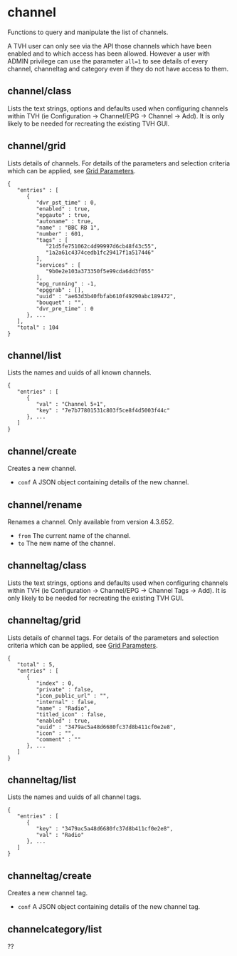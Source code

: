 # channel
Functions to query and manipulate the list of channels.

A TVH user can only see via the API those channels which have been enabled and to which access has been allowed. However a user with ADMIN privilege can use the parameter `all=1` to see details of every channel, channeltag and category even if they do not have access to them.

## channel/class
Lists the text strings, options and defaults used when configuring channels within TVH (ie Configuration -> Channel/EPG -> Channel -> Add). It is only likely to be needed for recreating the existing TVH GUI.
## channel/grid
Lists details of channels. For details of the parameters and selection criteria which can be applied, see [Grid Parameters](Description.md#grid-parameters).
```
{
   "entries" : [
      {
         "dvr_pst_time" : 0,
         "enabled" : true,
         "epgauto" : true,
         "autoname" : true,
         "name" : "BBC RB 1",
         "number" : 601,
         "tags" : [
            "21d5fe751062c4d99997d6cb48f43c55",
            "1a2a61c4374cedb1fc29417f1a517446"
         ],
         "services" : [
            "9b0e2e103a373350f5e99cda6dd3f055"
         ],
         "epg_running" : -1,
         "epggrab" : [],
         "uuid" : "ae63d3b40fbfab610f49290abc189472",
         "bouquet" : "",
         "dvr_pre_time" : 0
      }, ...
   ],
   "total" : 104
}
```
## channel/list
Lists the names and uuids of all known channels.
```
{
   "entries" : [
      {
         "val" : "Channel 5+1",
         "key" : "7e7b77801531c803f5ce8f4d5003f44c"
      }, ...
   ]
}
```
## channel/create
Creates a new channel.

- `conf` A JSON object containing details of the new channel.
## channel/rename
Renames a channel. Only available from version 4.3.652.
- `from` The current name of the channel.
- `to` The new name of the channel.
## channeltag/class
Lists the text strings, options and defaults used when configuring channels within TVH (ie Configuration -> Channel/EPG -> Channel Tags -> Add). It is only likely to be needed for recreating the existing TVH GUI.
## channeltag/grid
Lists details of channel tags. For details of the parameters and selection criteria which can be applied, see [Grid Parameters](Description.md#grid-parameters).
```
{
   "total" : 5,
   "entries" : [
      {
         "index" : 0,
         "private" : false,
         "icon_public_url" : "",
         "internal" : false,
         "name" : "Radio",
         "titled_icon" : false,
         "enabled" : true,
         "uuid" : "3479ac5a48d6680fc37d8b411cf0e2e8",
         "icon" : "",
         "comment" : ""
      }, ...
   ]
}
```
## channeltag/list
Lists the names and uuids of all channel tags.
```
{
   "entries" : [
      {
         "key" : "3479ac5a48d6680fc37d8b411cf0e2e8",
         "val" : "Radio"
      }, ...
   ]
}
```
## channeltag/create
Creates a new channel tag.

- `conf` A JSON object containing details of the new channel tag.
## channelcategory/list
??
